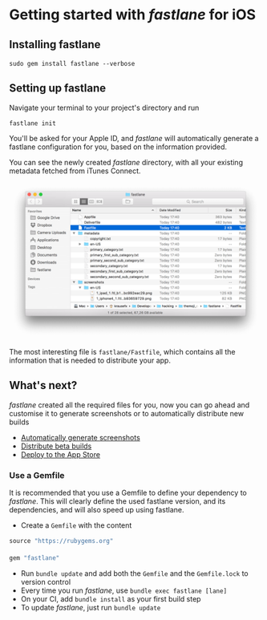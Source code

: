 # Getting started with _fastlane_ for iOS

## Installing fastlane

```no-highlight
sudo gem install fastlane --verbose
```

## Setting up fastlane

Navigate your terminal to your project's directory and run

```no-highlight
fastlane init
```

You'll be asked for your Apple ID, and _fastlane_ will automatically generate a fastlane configuration for you, based on the information provided.

You can see the newly created _fastlane_ directory, with all your existing metadata fetched from iTunes Connect.

<img src="/img/getting-started/ios/fastlane-init.png" width="800" />

The most interesting file is `fastlane/Fastfile`, which contains all the information that is needed to distribute your app.

## What's next?

_fastlane_ created all the required files for you, now you can go ahead and customise it to generate screenshots or to automatically distribute new builds

- [Automatically generate screenshots](screenshots.md)
- [Distribute beta builds](beta-deployment.md)
- [Deploy to the App Store](appstore-deployment.md)

### Use a Gemfile

It is recommended that you use a Gemfile to define your dependency to _fastlane_. This will clearly define the used fastlane version, and its dependencies, and will also speed up using fastlane.

- Create a `Gemfile` with the content
```ruby
source "https://rubygems.org"

gem "fastlane"
```
- Run `bundle update` and add both the `Gemfile` and the `Gemfile.lock` to version control
- Every time you run _fastlane_, use `bundle exec fastlane [lane]`
- On your CI, add `bundle install` as your first build step
- To update _fastlane_, just run `bundle update`
